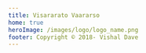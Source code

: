 ```yaml
---
title: Visararato Vaararso
home: true
heroImage: /images/logo/logo_name.png
footer: Copyright © 2018- Vishal Dave
---
```


<!-- <div style="text-align: center; padding-bottom: 5px"></div> -->

<div class="features" style="text-align: center">
  <div class="feature">
    <!-- <img :src="$withBase('/images/icon/chef.png')"  width="50px" alt="chef"> -->
    <Summary path="/recipes" title="Recipe" icon="recipe.png"/>
  </div>
  <div class="feature">
    <Summary path="/medicines" title="Medicines" icon="medicine.png"/>
  </div>
  <div class="feature">
    <Summary path="/poems" title="Poems" icon="poem.png"/>
  </div>
</div>
<!--stackedit_data:
eyJoaXN0b3J5IjpbLTEzODEzMjI5OTMsLTE0NjE4MzI1NjNdfQ
==
-->